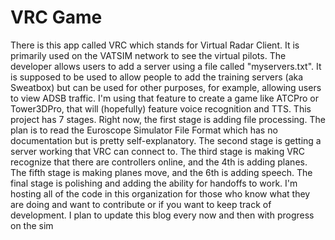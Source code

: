# VRC Game
 There is this app called VRC which stands for Virtual Radar Client. It is primarily used on the VATSIM network to see the virtual pilots. The developer allows users to add a server using a file called "myservers.txt". It is supposed to be used to allow people to add the training servers (aka Sweatbox) but can be used for other purposes, for example, allowing users to view ADSB traffic. I'm using that feature to create a game like ATCPro or Tower3DPro, that will (hopefully) feature voice recognition and TTS. This project has 7 stages. Right now, the first stage is adding file processing. The plan is to read the Euroscope Simulator File Format which has no documentation but is pretty self-explanatory. The second stage is getting a server working that VRC can connect to. The third stage is making VRC recognize that there are controllers online, and the 4th is adding planes. The fifth stage is making planes move, and the 6th is adding speech. The final stage is polishing and adding the ability for handoffs to work. I'm hosting all of the code in this organization for those who know what they are doing and want to contribute or if you want to keep track of development. I plan to update this blog every now and then with progress on the sim
